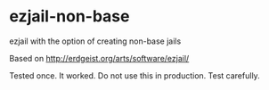 ezjail-non-base
===============

ezjail with the option of creating non-base jails

Based on http://erdgeist.org/arts/software/ezjail/

Tested once.  It worked.  Do not use this in production.  Test carefully.
